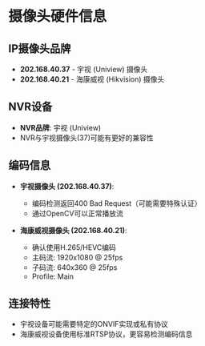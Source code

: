 # 摄像头硬件信息

## IP摄像头品牌
- **202.168.40.37** - 宇视 (Uniview) 摄像头
- **202.168.40.21** - 海康威视 (Hikvision) 摄像头

## NVR设备
- **NVR品牌**: 宇视 (Uniview)
- NVR与宇视摄像头(37)可能有更好的兼容性

## 编码信息
- **宇视摄像头 (202.168.40.37)**: 
  - 编码检测返回400 Bad Request（可能需要特殊认证）
  - 通过OpenCV可以正常播放流
  
- **海康威视摄像头 (202.168.40.21)**:
  - 确认使用H.265/HEVC编码
  - 主码流: 1920x1080 @ 25fps
  - 子码流: 640x360 @ 25fps
  - Profile: Main

## 连接特性
- 宇视设备可能需要特定的ONVIF实现或私有协议
- 海康威视设备使用标准RTSP协议，更容易检测编码信息